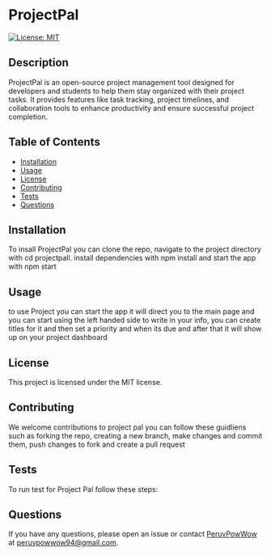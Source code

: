# ProjectPal

  [![License: MIT](https://img.shields.io/badge/License-MIT-yellow.svg)](https://opensource.org/licenses/MIT)

  ## Description
  ProjectPal is an open-source project management tool designed for developers and students to help them stay organized with their project tasks. It provides features like task tracking, project timelines, and collaboration tools to enhance productivity and ensure successful project completion.

  ## Table of Contents
  - [Installation](#installation)
  - [Usage](#usage)
  - [License](#license)
  - [Contributing](#contributing)
  - [Tests](#tests)
  - [Questions](#questions)

  ## Installation
  To insall ProjectPal you can clone the repo, navigate to the project directory with cd projectpall. install dependencies with npm install and start the app with npm start

  ## Usage
  to use Project you can start the app it will direct you to the main page and you can start using the left handed side to write in your info, you can create titles for it and then set a priority and when its due and after that it will show up on your project dashboard

  
  ## License
  This project is licensed under the MIT license.
  

  ## Contributing
  We welcome contributions to project pal you can follow these guidliens such as forking the repo, creating a new branch, make changes and commit them, push changes to fork and create a  pull request

  ## Tests
  To run test for Project Pal follow these steps:

  ## Questions
  If you have any questions, please open an issue or contact [PeruvPowWow](https://github.com/PeruvPowWow) at peruvpowwow94@gmail.com.
